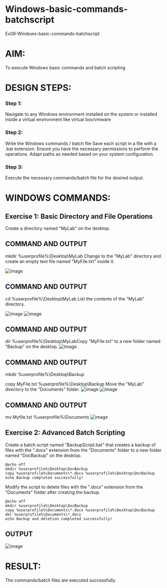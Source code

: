 # Windows-basic-commands-batchscript
Ex08-Windows-basic-commands-batchscript      


# AIM:
To execute Windows basic commands and batch scripting

# DESIGN STEPS:

### Step 1:

Navigate to any Windows environment installed on the system or installed inside a virtual environment like virtual box/vmware 

### Step 2:

Write the Windows commands / batch file
Save each script in a file with a .bat extension.
Ensure you have the necessary permissions to perform the operations.
Adapt paths as needed based on your system configuration.
### Step 3:

Execute the necessary commands/batch file for the desired output. 




# WINDOWS COMMANDS:
## Exercise 1: Basic Directory and File Operations
Create a directory named "MyLab" on the desktop.


## COMMAND AND OUTPUT
mkdir %userprofile%\Desktop\MyLab
Change to the "MyLab" directory and create an empty text file named "MyFile.txt" inside it.

![image](https://github.com/23002027/Windows-basic-commands-batchscript/assets/139752981/9502cfa4-b01c-41be-b9c7-495f7c17be77)





## COMMAND AND OUTPUT
cd %userprofile%\Desktop\MyLab
List the contents of the "MyLab" directory.


![image](https://github.com/23002027/Windows-basic-commands-batchscript/assets/139752981/8751423e-f46a-4ab1-8659-bae4c9971315)
![image](https://github.com/23002027/Windows-basic-commands-batchscript/assets/139752981/94fb3869-2d36-4fa6-8383-32685b249b57)




## COMMAND AND OUTPUT
dir %userprofile%\Desktop\MyLabCopy "MyFile.txt" to a new folder named "Backup" on the desktop.
![image](https://github.com/23002027/Windows-basic-commands-batchscript/assets/139752981/013f4945-16e6-499f-a10e-6fd95ba59c21)






## COMMAND AND OUTPUT

mkdir %userprofile%\Desktop\Backup

copy MyFile.txt %userprofile%\Desktop\Backup
Move the "MyLab" directory to the "Documents" folder.
![image](https://github.com/23002027/Windows-basic-commands-batchscript/assets/139752981/9764c92a-f692-471c-8d8e-c160621e0b3f)
![image](https://github.com/23002027/Windows-basic-commands-batchscript/assets/139752981/71f85cef-e8f3-4134-8a00-4489c6b7a1e0)



## COMMAND AND OUTPUT
mv Myfile.txt %userprofile%\Documents
![image](https://github.com/23002027/Windows-basic-commands-batchscript/assets/139752981/d867d801-3115-4e21-8f99-a7bb80cfa591)





## Exercise 2: Advanced Batch Scripting
Create a batch script named "BackupScript.bat" that creates a backup of files with the ".docx" extension from the "Documents" folder to a new folder named "DocBackup" on the desktop.
```
@echo off
mkdir %userprofile%\Desktop\DocBackup
copy %userprofile%\Documents\*.docx %userprofile%\Desktop\DocBackup
echo Backup completed successfully!
```
Modify the script to delete files with the ".docx" extension from the "Documents" folder after creating the backup.
```
@echo off
mkdir %userprofile%\Desktop\DocBackup
copy %userprofile%\Documents\*.docx %userprofile%\Desktop\DocBackup
del %userprofile%\Documents\*.docx
echo Backup and deletion completed successfully!
```



## OUTPUT
![image](https://github.com/23002027/Windows-basic-commands-batchscript/assets/139752981/c95d5c31-e72d-4f3f-924e-19ce123d48b9)





# RESULT:
The commands/batch files are executed successfully.

